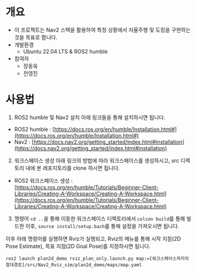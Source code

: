 # 개요
- 이 프로젝트는 Nav2 스택을 활용하여 특정 상황에서 자율주행 및 도킹을 구현하는 것을 목표로 합니다. 
- 개발환경
    - Ubuntu 22.04 LTS & ROS2 humble
- 참여자
    - 장동욱
    - 전영진

# 사용법
1. ROS2 humble 및 Nav2 설치
아래 링크들을 통해 설치하시면 됩니다. 
- ROS2 humble : [https://docs.ros.org/en/humble/Installation.html#](https://docs.ros.org/en/humble/Installation.html#)
- Nav2 : [https://docs.nav2.org/getting_started/index.html#installation](https://docs.nav2.org/getting_started/index.html#installation)

2. 워크스페이스 생성
아래 링크의 방법에 따라 워크스페이스를 생성하시고, src 디렉토리 내에 본 레포지토리를 clone 하시면 됩니다. 
- ROS2 워크스페이스 생성 : [https://docs.ros.org/en/humble/Tutorials/Beginner-Client-Libraries/Creating-A-Workspace/Creating-A-Workspace.html](https://docs.ros.org/en/humble/Tutorials/Beginner-Client-Libraries/Creating-A-Workspace/Creating-A-Workspace.html)


3. 명령어
`cd ..`을 통해 이동한 워크스페이스 디렉토리에서 `colcon build`를 통해 빌드한 이후, `source install/setup.bach`를 통해 설정을 가져오시면 됩니다. 

이후 아래 명령어를 실행하면 Rviz가 실행되고, Rviz의 메뉴를 통해 시작 지점(2D Pose Estimate), 목표 지점(2D Goal Pose)를 지정하시면 됩니다. 
```
ros2 launch plan2d_demo rviz_plan_only.launch.py map:=[워크스페이스까지의 절대경로]/src/Nav2_Rviz_sim/plan2d_demo/maps/map.yaml
```

